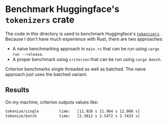 # Benchmark Huggingface's `tokenizers` crate

The code in this directory is used to benchmark Huggingface's [`tokenizers`](https://github.com/huggingface/tokenizers/tree/main/tokenizers). Because I don't have much experience with Rust, there are two approaches:

* A naive benchmarking approach in `main.rs` that can be run using `cargo run --release`.
* A proper benchmark using `criterion` that can be run using `cargo bench`.

Criterion benchmarks single threaded as well as batched. The naive approach just uses the batched variant.

## Results

On my machine, criterion outputs values like:

```txt
tokenize/single         time:   [11.920 s 11.964 s 12.008 s]
tokenize/batch          time:   [2.3812 s 2.5472 s 2.7433 s]
```
